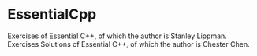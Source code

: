 EssentialCpp
============

Exercises of Essential C++, of which the author is Stanley Lippman. 
Exercises Solutions of Essential C++, of which the author is Chester Chen. 
